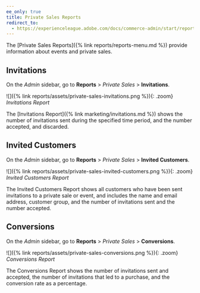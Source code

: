 ```yaml
---
ee_only: true
title: Private Sales Reports
redirect_to:
  - https://experienceleague.adobe.com/docs/commerce-admin/start/reporting/private-sales-reports.html
---
```


The [Private Sales Reports]({% link reports/reports-menu.md %}) provide information about events and private sales.

## Invitations

On the _Admin_ sidebar, go to **Reports** > _Private Sales_ > **Invitations**.

![]({% link reports/assets/private-sales-invitations.png %}){: .zoom}
*Invitations Report*

The [Invitations Report]({% link marketing/invitations.md %}) shows the number of invitations sent during the specified time period, and the number accepted, and discarded.

## Invited Customers

On the _Admin_ sidebar, go to **Reports** > _Private Sales_ > **Invited Customers**.

![]({% link reports/assets/private-sales-invited-customers.png %}){: .zoom}
*Invited Customers Report*

The Invited Customers Report shows all customers who have been sent invitations to a private sale or event, and includes the name and email address, customer group, and the number of invitations sent and the number accepted.

## Conversions

On the _Admin_ sidebar, go to **Reports** > _Private Sales_ > **Conversions**.

![]({% link reports/assets/private-sales-conversions.png %}){: .zoom}
*Conversions Report*

The Conversions Report shows the number of invitations sent and accepted, the number of invitations that led to a purchase, and the conversion rate as a percentage.
